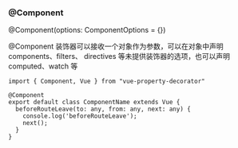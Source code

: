 ### @Component

@Component(options: ComponentOptions = {})

@Component 装饰器可以接收一个对象作为参数，可以在对象中声明 components、filters、
directives 等未提供装饰器的选项，也可以声明 computed、watch 等

```
import { Component, Vue } from "vue-property-decorator"

@Component
export default class ComponentName extends Vue {
  beforeRouteLeave(to: any, from: any, next: any) {
    console.log('beforeRouteLeave');
    next();
  }
}
```
